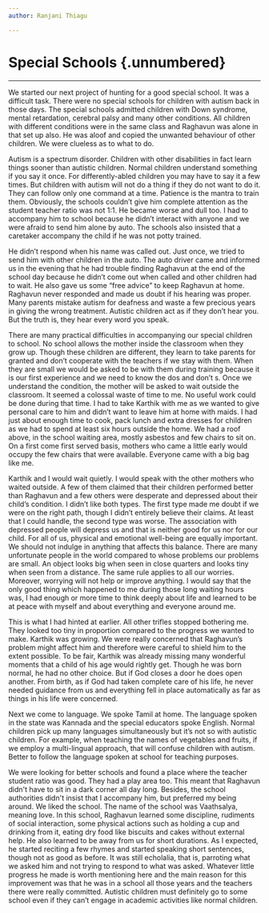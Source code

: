 ```yaml
---
author: Ranjani Thiagu

---
```


# Special Schools {.unnumbered}

<hr>
We started our next project of hunting for a good special school. It was a difficult task. There were no special schools for children with autism back in those days. The special schools admitted children with Down syndrome, mental retardation, cerebral palsy and many other conditions. All children with different conditions were in the same class and Raghavun was alone in that set up also. He was aloof and copied the unwanted behaviour of other children. We were clueless as to what to do.

Autism is a spectrum disorder. Children with other disabilities in fact learn things sooner than autistic children. Normal children understand something if you say it once. For differently-abled children you may have to say it a few times. But children with autism will not do a thing if they do not want to do it. They can follow only one command at a time. Patience is the mantra to train them. Obviously, the schools couldn’t give him complete attention as the student teacher ratio was not 1:1. He became worse and dull too. I had to accompany him to school because he didn’t interact with anyone and we were afraid to send him alone by auto. The schools also insisted that a caretaker accompany the child if he was not potty trained.

He didn’t respond when his name was called out. Just once, we tried to send him with other children in the auto. The auto driver came and informed us in the evening that he had trouble finding Raghavun at the end of the school day because he didn’t come out when called and other children had to wait. He also gave us some “free advice” to keep Raghavun at home. Raghavun never responded and made us doubt if his hearing was proper. Many parents mistake autism for deafness and waste a few precious years in giving the wrong treatment. Autistic children act as if they don’t hear you. But the truth is, they hear every word you speak.

There are many practical difficulties in accompanying our special children to school. No school allows the mother inside the classroom when they grow up. Though these children are different, they learn to take parents for granted and don’t cooperate with the teachers if we stay with them. When they are small we would be asked to be with them during training because it is our first experience and we need to know the dos and don’t s. Once we understand the condition, the mother will be asked to wait outside the classroom. It seemed a colossal waste of time to me. No useful work could be done during that time. I had to take Karthik with me as we wanted to give personal care to him and didn’t want to leave him at home with maids. I had just about enough time to cook, pack lunch and extra dresses for children as we had to spend at least six hours outside the home. We had a roof above, in the school waiting area, mostly asbestos and few chairs to sit on. On a first come first served basis, mothers who came a little early would occupy the few chairs that were available. Everyone came with a big bag like me.

Karthik and I would wait quietly. I would speak with the other mothers who waited outside. A few of them claimed that their children performed better than Raghavun and a few others were desperate and depressed about their child’s condition. I didn’t like both types. The first type made me doubt if we were on the right path, though I didn’t entirely believe their claims. At least that I could handle, the second type was worse. The association with depressed people will depress us and that is neither good for us nor for our child. For all of us, physical and emotional well-being are equally important. We should not indulge in anything that affects this balance. There are many unfortunate people in the world compared to whose problems our problems are small. An object looks big when seen in close quarters and looks tiny when seen from a distance. The same rule applies to all our worries. Moreover, worrying will not help or improve anything. I would say that the only good thing which happened to me during those long waiting hours was, I had enough or more time to think deeply about life and learned to be at peace with myself and about everything and everyone around me.

This is what I had hinted at earlier. All other trifles stopped bothering me. They looked too tiny in proportion compared to the progress we wanted to make. Karthik was growing. We were really concerned that Raghavun’s problem might affect him and therefore were careful to shield him to the extent possible. To be fair, Karthik was already missing many wonderful moments that a child of his age would rightly get. Though he was born normal, he had no other choice. But if God closes a door he does open another. From birth, as if God had taken complete care of his life, he never needed guidance from us and everything fell in place automatically as far as things in his life were concerned.

Next we come to language. We spoke Tamil at home. The language spoken in the state was Kannada and the special educators spoke English. Normal children pick up many languages simultaneously but it’s not so with autistic children. For example, when teaching the names of vegetables and fruits, if we employ a multi-lingual approach, that will confuse children with autism. Better to follow the language spoken at school for teaching purposes.

We were looking for better schools and found a place where the teacher student ratio was good. They had a play area too. This meant that Raghavun didn't have to sit in a dark corner all day long. Besides, the school authorities didn't insist that I accompany him, but preferred my being around. We liked the school. The name of the school was Vaathsalya, meaning love. In this school, Raghavun learned some discipline, rudiments of social interaction, some physical actions such as holding a cup and drinking from it, eating dry food like biscuits and cakes without external help. He also learned to be away from us for short durations. As I expected, he started reciting a few rhymes and started speaking short sentences, though not as good as before. It was still echolalia, that is, parroting what we asked him and not trying to respond to what was asked. Whatever little progress he made is worth mentioning here and the main reason for this improvement was that he was in a school all those years and the teachers there were really committed. Autistic children must definitely go to some school even if they can’t engage in academic activities like normal children.